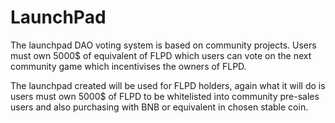 # LaunchPad

The launchpad DAO voting system is based on community projects. Users must own 5000$ of equivalent of FLPD which users can vote on the next community game which incentivises the owners of FLPD.



The launchpad created will be used for FLPD holders, again what it will do is users must own 5000$ of FLPD to be whitelisted into community pre-sales users and also purchasing with BNB or equivalent in chosen stable coin.
